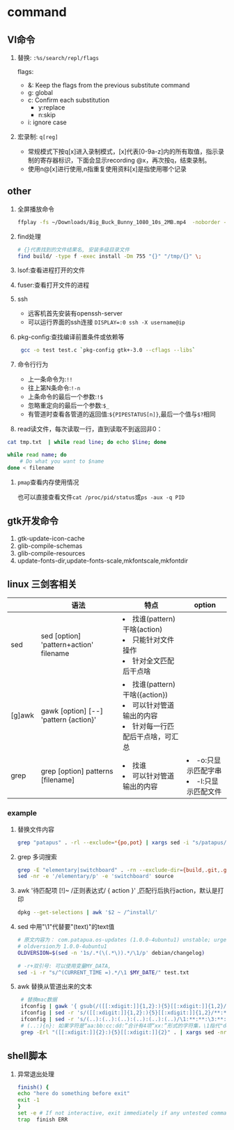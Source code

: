 # command

## VI命令

1. 替换: `:%s/search/repl/flags`

    flags:
    - &: Keep the flags from the previous substitute
            command
    - g: global
    - c: Confirm each substitution
        - y:replace
        - n:skip
    - i: ignore case

1. 宏录制: `q[reg]`

    - 常规模式下按q[x]进入录制模式，[x]代表[0-9a-z]内的所有取值，指示录制的寄存器标识，下面会显示recording @x，再次按q，结束录制。 
    - 使用n@[x]进行使用,n指重复使用资料[x]是指使用哪个记录

## other

1. 全屏播放命令

    ```sh
    ffplay -fs ~/Downloads/Big_Buck_Bunny_1080_10s_2MB.mp4  -noborder -an -sn
    ```

1. find处理

   ```sh
   # {}代表找到的文件结果名, 安装多级目录文件
   find build/ -type f -exec install -Dm 755 "{}" "/tmp/{}" \;
   ```

1. lsof:查看进程打开的文件

1. fuser:查看打开文件的进程

1. ssh
    - 远客机首先安装有openssh-server
    - 可以运行界面的ssh连接 `DISPLAY=:0 ssh -X username@ip`

1. pkg-config:查找编译前置条件或依赖等

    ```sh
     gcc -o test test.c `pkg-config gtk+-3.0 --cflags --libs`
    ```

1. 命令行行为
   - 上一条命令为:`!!`
   - 往上第N条命令:`!-n`
   - 上条命令的最后一个参数:`!$`
   - 忽略重定向的最后一个参数:`$_`
   - 有管道时查看各管道的返回值:`${PIPESTATUS[n]}`,最后一个值与`$?`相同

1. read读文件，每次读取一行，直到读取不到返回非0：

```sh
cat tmp.txt  | while read line; do echo $line; done

while read name; do
    # Do what you want to $name
done < filename
```

1. `pmap`查看内存使用情况

   也可以直接查看文件`cat /proc/pid/status`或`ps -aux -q PID`

## gtk开发命令

1. gtk-update-icon-cache
1. glib-compile-schemas
1. glib-compile-resources
1. update-fonts-dir,update-fonts-scale,mkfontscale,mkfontdir

## linux 三剑客相关

| | 语法 | 特点 | option |
|--|--|--|--|
|sed | sed [option] 'pattern+action' filename | <li>找谁(pattern)干啥(action)<li>只能针对文件操作<li>针对全文匹配后干点啥 |
|[g]awk | gawk [option] [--] 'pattern {action}' | <li>找谁(pattern)干啥({action})<li>可以针对管道输出的内容<li>针对每一行匹配后干点啥，可汇总|
|grep | grep [option] patterns [filename] | <li>找谁<li>可以针对管道输出的内容|<li>-o:只显示匹配字串<li>-l:只显示匹配文件

### example

1. 替换文件内容

    ```sh
    grep "patapus" . -rl --exclude=*{po,pot} | xargs sed -i "s/patapus/patapua/g"
    ```

1. grep 多词搜索

    ```sh
    grep -E "elementary|switchboard" . -rn --exclude-dir={build,.git,.github} --exclude=*.{po,pot}
    sed -nr -e '/elementary/p' -e 'switchboard' source
    ```

1. awk '待匹配项 [!]~ /正则表达式/ { action }' ,匹配行后执行action，默认是打印

    ```sh
    dpkg --get-selections | awk '$2 ~ /^install/'
    ```

1. sed 中用"\1"代替要"\(text\)"的text值

   ```sh
   # 原文内容为： com.patapua.os-updates (1.0.0-4ubuntu1) unstable; urgency=medium
   # oldversion为 1.0.0-4ubuntu1
   OLDVERSION=$(sed -n '1s/.*(\(.*\)).*/\1/p' debian/changelog)
 
   # -r+双引号: 可以使用变量MY_DATA, 
   sed -i -r "s/^(CURRENT_TIME =).*/\1 $MY_DATE/" test.txt
   ```

1. awk 替换从管道出来的文本

   ```sh
    # 替换mac数据
    ifconfig | gawk '{ gsub(/([[:xdigit:]]{1,2}:){5}[[:xdigit:]]{1,2}/, "**:**:**:**:**:**"); print $0 }' > tmp.txt
    ifconfig | sed -r 's/([[:xdigit:]]{1,2}:){5}[[:xdigit:]]{1,2}/**:**:**:**:**:**/' /dev/stdin
    ifconfig | sed -r 's/(..):(..):(..):(..):(..):(..)/\1:**:**:\3:**:\6/' /dev/stdin
    # (..:){n}: 如果字符是“aa:bb:cc:dd:”合计有4项“xx:”形式的字符集，\1指代"dd:"，只能指代最后一项
    grep -Erl "([[:xdigit:]]{2}:){5}[[:xdigit:]]{2}" . | xargs sed -nr "s/([[:xdigit:]]{2})(:[[:xdigit:]]{2}){3}(:[[:xdigit:]]{2}){2}/\1:**:**\2:**\3/p"
   ```

## shell脚本

1. 异常退出处理

    ```sh
    finish() {
    echo "here do something before exit"
    exit -1
    }
    set -e # If not interactive, exit immediately if any untested command fails.
    trap  finish ERR
    ```
